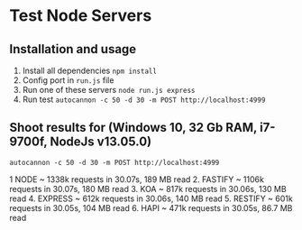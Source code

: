 # Test Node Servers

## Installation and usage

1.  Install all dependencies `npm install`
2.  Config port in `run.js` file
3.  Run one of these servers `node run.js express`
4.  Run test `autocannon -c 50 -d 30 -m POST http://localhost:4999`

## Shoot results for (Windows 10, 32 Gb RAM, i7-9700f, NodeJs v13.05.0)

`autocannon -c 50 -d 30 -m POST http://localhost:4999`

1  NODE     ~ 1338k requests in 30.07s, 189 MB read
2. FASTIFY  ~ 1106k requests in 30.07s, 180 MB read
3. KOA      ~ 817k requests in 30.06s, 130 MB read
4. EXPRESS  ~ 612k requests in 30.06s, 140 MB read
5. RESTIFY  ~ 601k requests in 30.05s, 104 MB read
6. HAPI     ~ 471k requests in 30.05s, 86.7 MB read